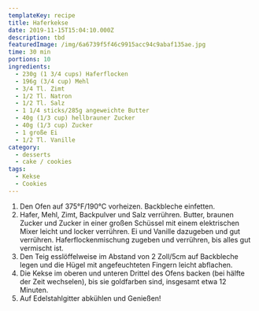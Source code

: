 ```yaml
---
templateKey: recipe
title: Haferkekse
date: 2019-11-15T15:04:10.000Z
description: tbd
featuredImage: /img/6a6739f5f46c9915acc94c9abaf135ae.jpg
time: 30 min
portions: 10
ingredients:
  - 230g (1 3/4 cups) Haferflocken
  - 196g (3/4 cup) Mehl
  - 3/4 Tl. Zimt
  - 1/2 Tl. Natron
  - 1/2 Tl. Salz
  - 1 1/4 sticks/285g angeweichte Butter
  - 40g (1/3 cup) hellbrauner Zucker
  - 40g (1/3 cup) Zucker
  - 1 große Ei
  - 1/2 Tl. Vanille
category:
  - desserts
  - cake / cookies
tags:
  - Kekse
  - Cookies
---
```


1. Den Ofen auf 375°F/190°C vorheizen. Backbleche einfetten.
2. Hafer, Mehl, Zimt, Backpulver und Salz verrühren. Butter, braunen Zucker und Zucker in einer großen Schüssel mit einem elektrischen Mixer leicht und locker verrühren. Ei und Vanille dazugeben und gut verrühren. Haferflockenmischung zugeben und verrühren, bis alles gut vermischt ist.
3. Den Teig esslöffelweise im Abstand von 2 Zoll/5cm auf Backbleche legen und die Hügel mit angefeuchteten Fingern leicht abflachen.
4. Die Kekse im oberen und unteren Drittel des Ofens backen (bei hälfte der Zeit wechselen), bis sie goldfarben sind, insgesamt etwa 12 Minuten.
5. Auf Edelstahlgitter abkühlen und Genießen!

